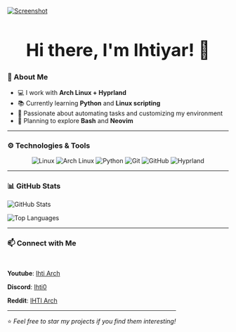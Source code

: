 [![Screenshot](https://i.imgur.com/VZOymIf.png)](https://github.com/IhTiYaR0)

<h1 align="center" style="font-size: 40px; font-weight: bold;">Hi there, I'm Ihtiyar! 👋</h1>

<!-- <p align="center">
  <a href="https://github.com/IhTiYaR0"><img src="https://img.shields.io/github/followers/IhTiYaR0?label=Follow&style=for-the-badge&logo=github" alt="GitHub Followers"></a>
  <a href="https://www.youtube.com/@your_link"><img src="https://img.shields.io/youtube/channel/subscribers/your_link?style=for-the-badge&logo=youtube&color=FF0000" alt="YouTube Subscribers"></a>
  <a href="https://discord.gg/your_link"><img src="https://img.shields.io/discord/your_link?label=Discord&logo=discord&style=for-the-badge&color=blue" alt="Discord"></a>
</p> -->



### 🚀 About Me

- 💻 I work with **Arch Linux + Hyprland**
- 📚 Currently learning **Python** and **Linux scripting**
- 🎯 Passionate about automating tasks and customizing my environment
- 🌱 Planning to explore **Bash** and **Neovim**

---

### ⚙️ Technologies & Tools

<p align="center" id="icons">
  <img src="https://img.shields.io/badge/Linux-black?style=for-the-badge&logo=Linux&logoColor=yellow" alt="Linux" />
  <img src="https://img.shields.io/badge/Arch-1793D1?style=for-the-badge&logo=ArchLinux&logoColor=white" alt="Arch Linux" />
  <img src="https://img.shields.io/badge/Python-3776AB?style=for-the-badge&logo=Python&logoColor=yellow" alt="Python" />
  <img src="https://img.shields.io/badge/Git-F05032?style=for-the-badge&logo=Git&logoColor=white" alt="Git" />
  <img src="https://img.shields.io/badge/GitHub-181717?style=for-the-badge&logo=github&logoColor=white" alt="GitHub" />
  <img src="https://img.shields.io/badge/Hyprland-7E42F4?style=for-the-badge&logo=hyprland" alt="Hyprland" />
</p>

---

### 📊 GitHub Stats

<p>
  <img src="https://github-readme-stats.vercel.app/api?username=IhTiYaR0&show_icons=true&theme=tokyonight&hide_border=true" alt="GitHub Stats" />

<p>
  <img src="https://github-readme-stats.vercel.app/api/top-langs/?username=IhTiYaR0&layout=compact&theme=tokyonight&hide_border=true" alt="Top Languages" />
</p>


---


### 📫 Connect with Me
<div style="display: inline-block; margin: 14px 0px;">

**Youtube**: [Ihti Arch](https://www.youtube.com/channel/UCHo40Sc2g8jFYXuLxM73-lA)


**Discord**: [Ihti0](https://discord.gg/b6uxMTAJ)


**Reddit**: [IHTI Arch](https://www.reddit.com/user/Cold_One7083/)

---

⭐️ _Feel free to star my projects if you find them interesting!_  

